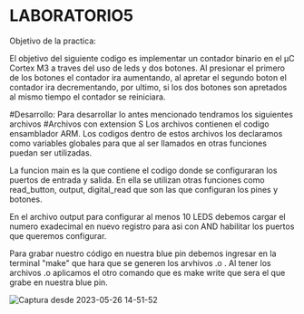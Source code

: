 # LABORATORIO5


Objetivo de la practica:

El objetivo del siguiente codigo es implementar un contador binario en el µC Cortex M3 a traves del uso de leds y dos botones. Al presionar el primero de los botones el contador ira aumentando, al apretar el segundo boton el contador ira decrementando, por ultimo, si los dos botones son apretados al mismo tiempo el contador se reiniciara.

#Desarrollo:
Para desarrollar lo antes mencionado tendramos los siguientes archivos
#Archivos con extension S
Los archivos contienen el codigo ensamblador ARM. Los codigos dentro de estos archivos los declaramos como variables globales para que al ser llamados en otras funciones puedan ser utilizadas.

La funcion main es la que contiene el codigo donde se configuraran los puertos de entrada y salida. En ella se utilizan otras funciones como read_button, output, digital_read que son las que configuran los pines y botones.

En el archivo output para configurar al menos 10 LEDS debemos cargar el numero exadecimal en nuevo registro para asi con AND  habilitar los puertos que queremos configurar.

Para grabar nuestro código en nuestra blue pin debemos ingresar en la terminal "make" que hara que se generen los arvhivos .o .
Al tener los archivos .o aplicamos el otro comando que es make write que sera el que grabe en nuestra blue pin.

![Captura desde 2023-05-26 14-51-52](https://github.com/545Mariana/LABORATORIO5/assets/109254012/f4088cd8-fecc-4ea1-a2cd-2498aa18aeb9)

